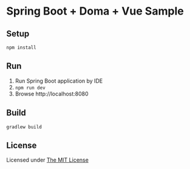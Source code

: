 # Spring Boot + Doma + Vue Sample

## Setup

```console
npm install
```

## Run

1. Run Spring Boot application by IDE
2. `npm run dev`
3. Browse http://localhost:8080

## Build

```console
gradlew build
```

## License

Licensed under [The MIT License](https://opensource.org/licenses/MIT)

